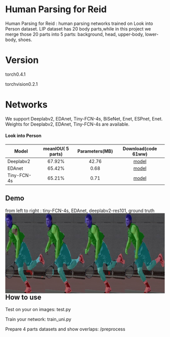 # Human Parsing for Reid
Human Parsing for Reid : human parsing networks trained on Look into Person dataset.
LIP dataset has 20 body parts,while in this project we merge those 20 parts into 5 parts:
 background, head, upper-body, lower-body, shoes. 

# Version
torch0.4.1


torchvision0.2.1



# Networks
We support Deeplabv2, EDAnet, Tiny-FCN-4s, BiSeNet, Enet, ESPnet, Enet.
Weights for Deeplabv2, EDAnet, Tiny-FCN-4s are available.

#### Look into Person
| Model |  meanIOU( 5 parts) |Parameters(MB)|Download(code 61ww)|
| --- | :---: | :---: |   :---: | 
| Deeplabv2 | 67.92%|  42.76 | [model](https://pan.baidu.com/s/1qb6UOpAItqkECZ4kf7pbjg) |
| EDAnet | 65.42% |  0.68 |[model](https://pan.baidu.com/s/1qb6UOpAItqkECZ4kf7pbjg) |
|Tiny-FCN-4s|65.21% |  0.71 | [model](https://pan.baidu.com/s/1qb6UOpAItqkECZ4kf7pbjg) |

## Demo
from left to right :  tiny-FCN-4s, EDAnet, deeplabv2-res101, ground truth
<img src='imgs/2.jpg' align="left" width=600>

##  How to use
Test on your on images: test.py


Train your network: train_uni.py


Prepare 4 parts datasets and show overlaps: /preprocess